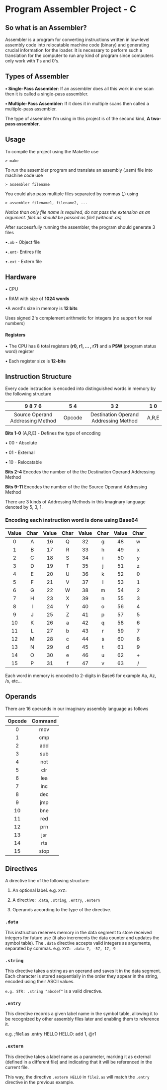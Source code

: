 # Program Assembler Project - C 

## So what is an Assembler?
Assembler is a program for converting instructions written in low-level assembly code into relocatable machine code (binary) and generating crucial information for the loader. It is necessary to perform such a translation for the computer to run any kind of program since computers only work with 1's and 0's.

## Types of Assembler
**• Single-Pass Assembler**: If an assembler does all this work in one scan then it is called a single-pass assembler.

**• Multiple-Pass Assembler:** If it does it in multiple scans then called a multiple-pass assembler. 

The type of assembler I'm using in this project is of the second kind, **A two-pass assembler**.

## Usage

To compile the project using the Makefile use

`> make`

To run the assembler program and translate an assembly (.asm) file into machine code use

`> assembler filename`

You could also pass multiple files separated by commas (,) using

`> assembler filename1, filename2, ...`

*Notice than only file name is required, do not pass the extension as an argument.
file1.as should be passed as file1 (without .as)*

After successfully running the assembler, the program should generate 3 files

•`.ob` - Object file

•`.ent`- Entires file

•`.ext` - Extern file

## Hardware

• CPU

• RAM with size of **1024 words**

•A word's size in memory is **12 bits**

Uses signed 2's complement arithmetic for integers (no support for real numbers)

#### Registers

• The CPU has 8 total registers **(r0, r1, ... , r7)** and a **PSW** (program status word) register

•  Each register size is **12-bits** 

## Instruction Structure

Every code instruction is encoded into distinguished words in memory by the following structure

| 9 8 7 6 |5	4|3	2|1	0|
| :-----------: | :------------: | :------------: | :------------: |
|Source Operand Addressing Method|Opcode|Destination Operand Addressing Method|A,R,E|

**Bits 1-0** (A,R,E) - Defines the type of encoding

• 00 - Absolute

• 01 - External

• 10 - Relocatable


**Bits 2-4** Encodes the number of the the Destination Operand Addressing Method

**Bits 9-11** Encodes the number of the the Source Operand Addressing Method

There are 3 kinds of Addressing Methods in this Imaginary language denoted by 5, 3, 1.

### Encoding each instruction word is done using Base64

|Value|Char|Value|Char|Value|Char|Value|Char|
| :------------: | :------------: | :------------: | :------------: |:------------: | :------------: |:------------: | :------------: |
|0|A|16|Q|32|g|48|w|
|1|B|17 |R|33|h|49|x|
|2|C|18|S|34|i|50|y|
|3|D|19|T|35|j|51|z|
|4|E|20|U|36|k|52|0|
|5|F|21|V|37|l|53|1|
|6|G|22|W|38|m|54|2|
|7|H|23|X|39|n|55|3|
|8|I|24|Y|40|o|56|4|
|9|J|25|Z|41|p|57|5|
|10|K|26|a|42|q|58|6|
|11|L|27|b|43|r|59|7|
|12|M|28|c|44|s|60|8|
|13|N|29|d|45|t|61|9|
|14|O|30|e|46|u|62|+|
|15|P|31|f|47|v|63|/|

Each word in memory is encoded to 2-digits in Base6 for example Aa, Az, /s, etc...

## Operands

There are 16 operands in our imaginary assembly language as follows

|Opcode   |Command   |
| :------------: | :------------: |
|0   |mov   |
|1   |cmp   |
|2   |add   |
|3   |sub   |
|4   |not   |
|5   |clr   |
|6   |lea   |
|7   |inc   |
|8   |dec   |
|9   |jmp   |
|10   |bne   |
|11   |red   |
|12   |prn   |
|13   |jsr   |
|14   |rts   |
|15   |stop   |

## Directives

A directive line of the following structure:
1. An optional label. e.g. `XYZ: `

2. A directive: `.data`, `.string`, `.entry`, `.extern`

3. Operands according to the type of the directive.

### **`.data`**
This instruction reserves memory in the data segment to store received integers for future use (it also increments the data counter and updates the symbol table). The `.data` directive accepts valid integers as arguments, separated by commas.
e.g. `XYZ: .data 7, -57, 17, 9`

### **`.string`**

This directive takes a string as an operand and saves it in the data segment. Each character is stored sequentially in the order they appear in the string, encoded using their ASCII values.

`e.g. STR: .string "abcdef"` is a valid directive.

### **`.entry`**

This directive records a given label name in the symbol table, allowing it to be recognized by other assembly files later and enabling them to reference it. 

e.g.
    ;file1.as
    .entry HELLO
    HELLO: add 1, @r1

### **`.extern`**

This directive takes a label name as a parameter, marking it as external (defined in a different file) and indicating that it will be referenced in the current file.

This way, the directive `.extern HELLO` in `file2.as` will match the `.entry` directive in the previous example.
